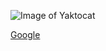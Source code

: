 ![Image of Yaktocat](https://octodex.github.com/images/yaktocat.png)


[Google](https://github.com/JorJor1234)

